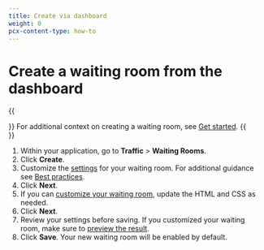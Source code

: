 ```yaml
---
title: Create via dashboard
weight: 0
pcx-content-type: how-to
---
```


# Create a waiting room from the dashboard

{{<Aside>}}
For additional context on creating a waiting room, see <a href="/get-started">Get started</a>.
{{</Aside>}}

1. Within your application, go to **Traffic** > **Waiting Rooms**.
1. Click **Create**.
1. Customize the [settings](/reference/configuration-settings) for your waiting room. For additional guidance see [Best practices](/reference/best-practices).
1. Click **Next**.
1. If you can [customize your waiting room](/additional-options/customize-waiting-room), update the HTML and CSS as needed.
1. Click **Next**.
1. Review your settings before saving. If you customized your waiting room, make sure to [preview the result](/additional-options/customize-waiting-room#preview-waiting-room).
1. Click **Save**. Your new waiting room will be enabled by default.
